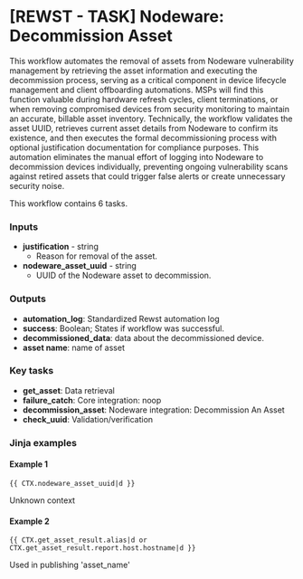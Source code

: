 # \[REWST - TASK] Nodeware: Decommission Asset

This workflow automates the removal of assets from Nodeware vulnerability management by retrieving the asset information and executing the decommission process, serving as a critical component in device lifecycle management and client offboarding automations. MSPs will find this function valuable during hardware refresh cycles, client terminations, or when removing compromised devices from security monitoring to maintain an accurate, billable asset inventory. Technically, the workflow validates the asset UUID, retrieves current asset details from Nodeware to confirm its existence, and then executes the formal decommissioning process with optional justification documentation for compliance purposes. This automation eliminates the manual effort of logging into Nodeware to decommission devices individually, preventing ongoing vulnerability scans against retired assets that could trigger false alerts or create unnecessary security noise.

This workflow contains 6 tasks.

### Inputs

* **justification** - string
  * Reason for removal of the asset.
* **nodeware\_asset\_uuid** - string
  * UUID of the Nodeware asset to decommission.

### Outputs

* **automation\_log**: Standardized Rewst automation log
* **success**: Boolean; States if workflow was successful.
* **decommissioned\_data**: data about the decommissioned device.
* **asset name**: name of asset

### Key tasks

* **get\_asset**: Data retrieval
* **failure\_catch**: Core integration: noop
* **decommission\_asset**: Nodeware integration: Decommission An Asset
* **check\_uuid**: Validation/verification

### Jinja examples

#### Example 1

```jinja
{{ CTX.nodeware_asset_uuid|d }}
```

Unknown context

#### Example 2

```jinja
{{ CTX.get_asset_result.alias|d or CTX.get_asset_result.report.host.hostname|d }}
```

Used in publishing 'asset\_name'
